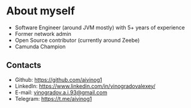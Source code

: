 # About myself

- Software Engineer (around JVM mostly) with 5+ years of experience
- Former network admin
- Open Source contributor (currently around Zeebe)
- Camunda Champion

## Contacts
- Github: https://github.com/aivinog1
- LinkedIn: https://www.linkedin.com/in/vinogradovalexey/
- E-mail: vinogradov.a.i.93@gmail.com
- Telegram: https://t.me/aivinog1
